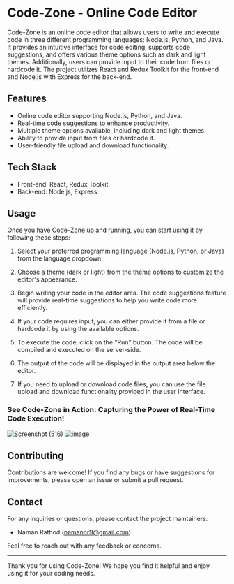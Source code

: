 # Code-Zone - Online Code Editor

Code-Zone is an online code editor that allows users to write and execute code in three different programming languages: Node.js, Python, and Java. It provides an intuitive interface for code editing, supports code suggestions, and offers various theme options such as dark and light themes. Additionally, users can provide input to their code from files or hardcode it. The project utilizes React and Redux Toolkit for the front-end and Node.js with Express for the back-end.

## Features

- Online code editor supporting Node.js, Python, and Java.
- Real-time code suggestions to enhance productivity.
- Multiple theme options available, including dark and light themes.
- Ability to provide input from files or hardcode it.
- User-friendly file upload and download functionality.

## Tech Stack

- Front-end: React, Redux Toolkit
- Back-end: Node.js, Express



## Usage

Once you have Code-Zone up and running, you can start using it by following these steps:

1. Select your preferred programming language (Node.js, Python, or Java) from the language dropdown.

2. Choose a theme (dark or light) from the theme options to customize the editor's appearance.

3. Begin writing your code in the editor area. The code suggestions feature will provide real-time suggestions to help you write code more efficiently.

4. If your code requires input, you can either provide it from a file or hardcode it by using the available options.

5. To execute the code, click on the "Run" button. The code will be compiled and executed on the server-side.

6. The output of the code will be displayed in the output area below the editor.

7. If you need to upload or download code files, you can use the file upload and download functionality provided in the user interface.

### See Code-Zone in Action: Capturing the Power of Real-Time Code Execution!
![Screenshot (516)](https://github.com/Namannr9/Code-Zone/assets/96347009/5810fe5c-44cb-4d9f-9a69-50037a5d3fb8)
![image](https://github.com/Namannr9/Code-Zone/assets/96347009/052b78ab-d9fa-467c-8343-984711b2f3e6)



## Contributing

Contributions are welcome! If you find any bugs or have suggestions for improvements, please open an issue or submit a pull request.

## Contact

For any inquiries or questions, please contact the project maintainers:

- Naman Rathod (namannr9@gmail.com)

Feel free to reach out with any feedback or concerns.

---
Thank you for using Code-Zone! We hope you find it helpful and enjoy using it for your coding needs.
